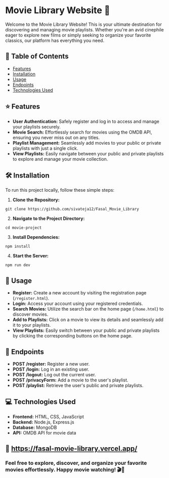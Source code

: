 # Movie Library Website 🎥

Welcome to the Movie Library Website! This is your ultimate destination for discovering and managing movie playlists. Whether you're an avid cinephile eager to explore new films or simply seeking to organize your favorite classics, our platform has everything you need.

## 📖 Table of Contents

- [Features](#-features)
- [Installation](#%EF%B8%8F-installation)
- [Usage](#-usage)
- [Endpoints](#-endpoints)
- [Technologies Used](#-technologies-used)

## ⭐ Features

- **User Authentication:** Safely register and log in to access and manage your playlists securely.
- **Movie Search:** Effortlessly search for movies using the OMDB API, ensuring you never miss out on any titles.
- **Playlist Management:** Seamlessly add movies to your public or private playlists with just a single click.
- **View Playlists:** Easily navigate between your public and private playlists to explore and manage your movie collection.

## 🛠️ Installation

To run this project locally, follow these simple steps:

1. **Clone the Repository:**

`git clone https://github.com/sivateja12/Fasal_Movie_Library`

2. **Navigate to the Project Directory:**

`cd movie-project`

3. **Install Dependencies:**

`npm install`

4. **Start the Server:**

`npm run dev`

## 🚀 Usage

- **Register:** Create a new account by visiting the registration page (`/register.html`).
- **Login:** Access your account using your registered credentials.
- **Search Movies:** Utilize the search bar on the home page (`/home.html`) to discover movies.
- **Add to Playlists:** Click on a movie to view its details and seamlessly add it to your playlists.
- **View Playlists:** Easily switch between your public and private playlists by clicking the corresponding buttons on the home page.

## 🔗 Endpoints

- **POST /register:** Register a new user.
- **POST /login:** Log in an existing user.
- **POST /logout:** Log out the current user.
- **POST /privacyForm:** Add a movie to the user's playlist.
- **POST /playlist:** Retrieve the user's public and private playlists.

## 💻 Technologies Used

- **Frontend:** HTML, CSS, JavaScript
- **Backend:** Node.js, Express.js
- **Database:** MongoDB
- **API:** OMDB API for movie data

## 📜 https://fasal-movie-library.vercel.app/
### Feel free to explore, discover, and organize your favorite movies effortlessly. Happy movie watching! 🎬🍿



